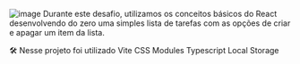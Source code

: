 ![image](https://user-images.githubusercontent.com/107967510/216331641-6a073bcf-3eaa-43f5-8671-237b448e0241.png)
Durante este desafio, utilizamos os conceitos básicos do React desenvolvendo do zero uma simples lista de tarefas com as opções de criar e apagar um item da lista.

🛠️ Nesse projeto foi utilizado
Vite
CSS Modules
Typescript
Local Storage
